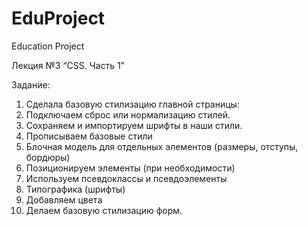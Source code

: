 # EduProject
 Education Project

Лекция №3 “CSS. Часть 1”

Задание:

1. Cделала базовую стилизацию главной страницы:
2. Подключаем сброс или нормализацию стилей.
3. Сохраняем и импортируем шрифты в наши стили.
4. Прописываем базовые стили
5. Блочная модель для отдельных элементов (размеры, отступы, бордюры)
6. Позиционируем элементы (при необходимости)
7. Используем псевдоклассы и псевдоэлементы
8. Типографика (шрифты)
9. Добавляем цвета
10. Делаем базовую стилизацию форм.